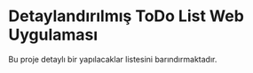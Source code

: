 # Detaylandırılmış ToDo List Web Uygulaması
Bu proje detaylı bir yapılacaklar listesini barındırmaktadır.
